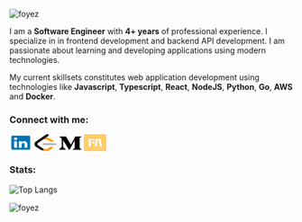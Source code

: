 <p align="left"> <img src="https://komarev.com/ghpvc/?username=foyez-dev&label=Profile%20views&color=0e75b6&style=flat" alt="foyez" /> </p>

I am a **Software Engineer** with **4+ years** of professional experience. I specialize in in frontend development and backend API development. I am passionate about learning and developing applications using modern technologies.

My current skillsets constitutes web application development using technologies like **Javascript**, **Typescript**, **React**, **NodeJS**, **Python**, **Go**, **AWS** and **Docker**.

### Connect with me:
<p align="left">
<a href="https://linkedin.com/in/foyez" target="blank"><img align="center" src="https://raw.githubusercontent.com/foyez/foyez/main/img/linkedin.svg" alt="https://linkedin.com/in/foyez" height="30" width="40" /></a>
<a href="https://leetcode.com/u/foyez/" target="blank"><img align="center" src="https://raw.githubusercontent.com/foyez/foyez/main/img/leetcode.svg" alt="https://leetcode.com/u/foyez" height="30" width="40" /></a>
<a href="https://medium.com/@foyez" target="blank"><img align="center" src="https://raw.githubusercontent.com/foyez/foyez/main/img/medium.svg" alt="https://medium.com/@foyez" height="30" width="40" /></a>
<a href="https://foyez.netlify.app/" target="blank"><img align="center" src="https://raw.githubusercontent.com/foyez/foyez/main/img/foyez.svg" alt="https://foyez.netlify.app/" height="30" width="40" /></a>
</p>
</p>
</p>

### Stats:

![Top Langs](https://github-readme-stats.vercel.app/api/top-langs/?username=foyez&layout=compact&hide=html,css)

<p><img align="center" src="https://github-readme-streak-stats.herokuapp.com/?user=foyez&" alt="foyez" /></p>